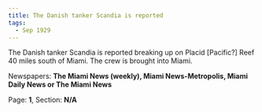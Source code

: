 ```yaml
---  
title: The Danish tanker Scandia is reported  
tags:  
  - Sep 1929  
---  
```

  
The Danish tanker Scandia is reported breaking up on Placid [Pacific?] Reef 40 miles south of Miami. The crew is brought into Miami.  
  
Newspapers: **The Miami News (weekly), Miami News-Metropolis, Miami Daily News or The Miami News**  
  
Page: **1**, Section: **N/A** 
